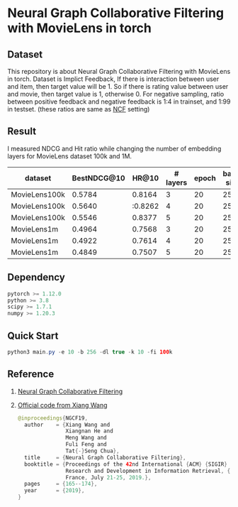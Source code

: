 # Neural Graph  Collaborative Filtering with MovieLens in torch

## Dataset

This repository is about Neural Graph  Collaborative Filtering with MovieLens in torch. Dataset is Implict Feedback, If there is interaction between user and item, then target value will be 1.  So if there is rating value between user and movie, then target value is 1, otherwise 0. For negative sampling, ratio between positive feedback and negative feedback is 1:4 in trainset, and 1:99 in testset. (these ratios are same as [NCF](https://github.com/changhyeonnam/NCF) setting)

## Result

I measured NDCG and Hit ratio while changing the number of embedding layers for MovieLens dataset 100k and 1M.

| dataset | BestNDCG@10 | HR@10 | # layers | epoch | batch size |
| --- | --- | --- | --- | --- | --- |
| MovieLens100k | 0.5784 | 0.8164 | 3 | 20 | 256 |
| MovieLens100k | 0.5640 | :0.8262 | 4 | 20 | 256 |
| MovieLens100k | 0.5546 | 0.8377 | 5 | 20 | 256 |
| MovieLens1m | 0.4964 | 0.7568 | 3 | 20 | 256 |
| MovieLens1m | 0.4922 | 0.7614 | 4 | 20 | 256 |
| MovieLens1m | 0.4849 | 0.7507 | 5 | 20 | 256 |

## Dependency

```java
pytorch >= 1.12.0
python >= 3.8
scipy >= 1.7.1
numpy >= 1.20.3
```

## Quick Start

```java
python3 main.py -e 10 -b 256 -dl true -k 10 -fi 100k
```

## Reference

1. [Neural Graph  Collaborative Filtering](https://arxiv.org/abs/1905.08108)
2. [Official code from Xiang Wang](https://github.com/xiangwang1223/neural_graph_collaborative_filtering)
    
    ```java
    @inproceedings{NGCF19,
      author    = {Xiang Wang and
                   Xiangnan He and
                   Meng Wang and
                   Fuli Feng and
                   Tat{-}Seng Chua},
      title     = {Neural Graph Collaborative Filtering},
      booktitle = {Proceedings of the 42nd International {ACM} {SIGIR} Conference on
                   Research and Development in Information Retrieval, {SIGIR} 2019, Paris,
                   France, July 21-25, 2019.},
      pages     = {165--174},
      year      = {2019},
    }
    ```
